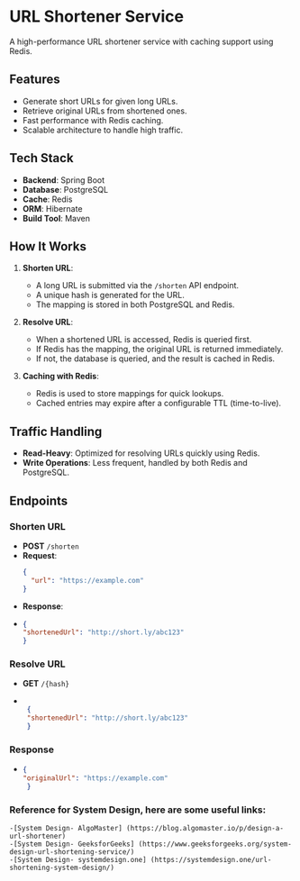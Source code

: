 # URL Shortener Service

A high-performance URL shortener service with caching support using Redis.

## Features
- Generate short URLs for given long URLs.
- Retrieve original URLs from shortened ones.
- Fast performance with Redis caching.
- Scalable architecture to handle high traffic.

## Tech Stack
- **Backend**: Spring Boot
- **Database**: PostgreSQL
- **Cache**: Redis
- **ORM**: Hibernate
- **Build Tool**: Maven

## How It Works
1. **Shorten URL**:
    - A long URL is submitted via the `/shorten` API endpoint.
    - A unique hash is generated for the URL.
    - The mapping is stored in both PostgreSQL and Redis.

2. **Resolve URL**:
    - When a shortened URL is accessed, Redis is queried first.
    - If Redis has the mapping, the original URL is returned immediately.
    - If not, the database is queried, and the result is cached in Redis.

3. **Caching with Redis**:
    - Redis is used to store mappings for quick lookups.
    - Cached entries may expire after a configurable TTL (time-to-live).

## Traffic Handling
- **Read-Heavy**: Optimized for resolving URLs quickly using Redis.
- **Write Operations**: Less frequent, handled by both Redis and PostgreSQL.

## Endpoints
### Shorten URL
- **POST** `/shorten`
- **Request**:
  ```json
  {
    "url": "https://example.com"
  }
- **Response**:
- ```json
  {
  "shortenedUrl": "http://short.ly/abc123"
  }

### Resolve URL
- **GET** `/{hash}`
- ```json
  
   {
   "shortenedUrl": "http://short.ly/abc123"
   }
### Response
- ```json
  {
  "originalUrl": "https://example.com"
   }

### Reference for System Design, here are some useful links:
    -[System Design- AlgoMaster] (https://blog.algomaster.io/p/design-a-url-shortener)
    -[System Design- GeeksforGeeks] (https://www.geeksforgeeks.org/system-design-url-shortening-service/)
    -[System Design- systemdesign.one] (https://systemdesign.one/url-shortening-system-design/)


